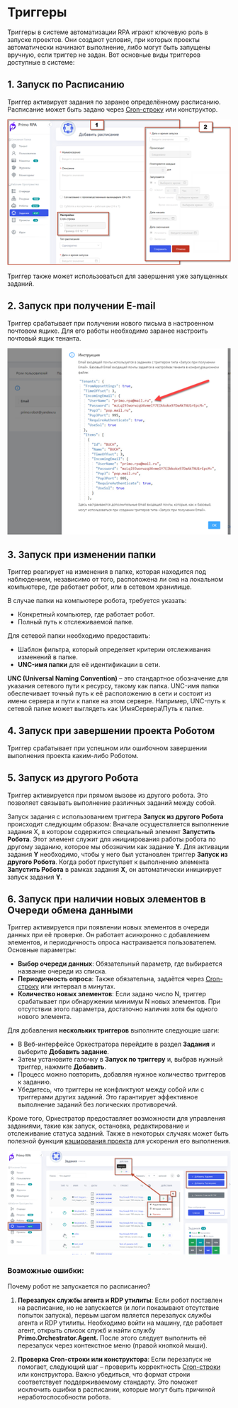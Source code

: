 # Триггеры

Триггеры в системе автоматизации RPA играют ключевую роль в запуске проектов. Они создают условия, при которых проекты автоматически начинают выполнение, либо могут быть запущены вручную, если триггер не задан. Вот основные виды триггеров доступные в системе:

## 1. **Запуск по Расписанию**
  Триггер активирует задания по заранее определённому расписанию. Расписание может быть задано через [Cron-строку](https://docs.primo-rpa.ru/primo-rpa/orchestrator/basics/tasks/schedules#1.-cron-stroka) или конструктор.

![](../../resources/ui3/workingspace/add-shedule.png)


  Триггер также может использоваться для завершения уже запущенных заданий.

## 2. **Запуск при получении E-mail**
  Триггер срабатывает при получении нового письма в настроенном почтовом ящике. Для его работы необходимо заранее настроить почтовый ящик тенанта.
     
![](../../resources/ui3/workingspace/mail1.png)

## 3.  **Запуск при изменении папки**

Триггер реагирует на изменения в папке, которая находится под наблюдением, независимо от того, расположена ли она на локальном компьютере, где работает робот, или в сетевом хранилище.

В случае папки на компьютере робота, требуется указать:

- Конкретный компьютер, где работает робот.
- Полный путь к отслеживаемой папке.

Для сетевой папки необходимо предоставить:

- Шаблон фильтра, который определяет критерии отслеживания изменений в папке.
- **UNC-имя папки** для её идентификации в сети.

**UNC (Universal Naming Convention)** – это стандартное обозначение для указания сетевого пути к ресурсу, такому как папка. UNC-имя папки обеспечивает точный путь к её расположению в сети и состоит из имени сервера и пути к папке на этом сервере. Например, UNC-путь к сетевой папке может выглядеть как \\ИмяСервера\Путь к папке.

## 4. **Запуск при завершении проекта Роботом**

  Триггер срабатывает при успешном или ошибочном завершении выполнения проекта каким-либо Роботом.

## 5. **Запуск из другого Робота**

  Триггер активируется при прямом вызове из другого робота. Это позволяет связывать выполнение различных заданий между собой.
   
Запуск задания с использованием триггера **Запуск из другого Робота** происходит следующим образом:
Вначале осуществляется выполнение задания X, в котором содержится специальный элемент **Запустить Робота**. Этот элемент служит для инициирования работы робота по другому заданию, которое мы обозначим как задание **Y**. Для активации задания **Y** необходимо, чтобы у него был установлен триггер **Запуск из другого Робота**. Когда робот приступает к выполнению элемента **Запустить Робота** в рамках задания **X**, он автоматически инициирует запуск задания **Y**.

## 6. **Запуск при наличии новых элементов в Очереди обмена данными**

Триггер активируется при появлении новых элементов в очереди данных при её проверке. Он работает асинхронно с добавлением элементов, и периодичность опроса настраивается пользователем. Основные параметры:
     
- **Выбор очереди данных**: Обязательный параметр, где выбирается название очереди из списка.
- **Периодичность опроса**: Также обязательна, задаётся через [Cron-строку](https://docs.primo-rpa.ru/primo-rpa/orchestrator/basics/tasks/schedules#1.-cron-stroka) или интервал в минутах.
- **Количество новых элементов**: Если задано число N, триггер срабатывает при обнаружении минимум N новых элементов. При отсутствии этого параметра, достаточно наличия хотя бы одного нового элемента.


Для добавления **нескольких триггеров**  выполните следующие шаги: 
 - В Веб-интерфейсе Оркестратора перейдите в раздел **Задания** и выберите **Добавить задание**.
 - Затем установите галочку в  **Запуск по триггеру** и, выбрав нужный триггер, нажмите **Добавить**.
 - Процесс можно повторить, добавляя нужное количество триггеров к заданию.
 - Убедитесь, что триггеры не конфликтуют между собой или с триггерами других заданий. Это гарантирует эффективное выполнение заданий без логических противоречий.

Кроме того, Оркестратор предоставляет возможности для управления заданиями, такие как запуск, остановка, редактирование и отслеживание статуса заданий. Также в некоторых случаях может быть полезной функция [кэширования проекта](https://docs.primo-rpa.ru/primo-rpa/orchestrator/deployment/fine-tuning/project-caching) для ускорения его выполнения.



![](../../resources/ui3/workingspace/tasks.png) 


### Возможные ошибки: 
Почему робот не запускается по расписанию?

1. **Перезапуск службы агента и RDP утилиты**: Если робот поставлен на расписание, но не запускается (и логи показывают отсутствие попыток запуска), первым шагом является перезапуск службы агента и RDP утилиты. Необходимо войти на машину, где работает агент, открыть список служб и найти службу **Primo.Orchestrator.Agent.** После этого следует выполнить её перезапуск через контекстное меню (правой кнопкой мыши).

2. **Проверка Cron-строки или конструктора**: Если перезапуск не помогает, следующий шаг – проверить корректность [Cron-строки](https://docs.primo-rpa.ru/primo-rpa/orchestrator/basics/tasks/schedules#1.-cron-stroka) или конструктора. Важно убедиться, что формат строки соответствует поддерживаемому стандарту. Это поможет исключить ошибки в расписании, которые могут быть причиной неработоспособности робота.

